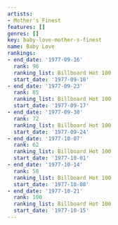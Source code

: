 ```yaml
---
artists:
- Mother's Finest
features: []
genres: []
key: baby-love-mother-s-finest
name: Baby Love
rankings:
- end_date: '1977-09-16'
  rank: 96
  ranking_list: Billboard Hot 100
  start_date: '1977-09-10'
- end_date: '1977-09-23'
  rank: 85
  ranking_list: Billboard Hot 100
  start_date: '1977-09-17'
- end_date: '1977-09-30'
  rank: 72
  ranking_list: Billboard Hot 100
  start_date: '1977-09-24'
- end_date: '1977-10-07'
  rank: 62
  ranking_list: Billboard Hot 100
  start_date: '1977-10-01'
- end_date: '1977-10-14'
  rank: 58
  ranking_list: Billboard Hot 100
  start_date: '1977-10-08'
- end_date: '1977-10-21'
  rank: 100
  ranking_list: Billboard Hot 100
  start_date: '1977-10-15'
---
```


